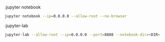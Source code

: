 :jupyter notebook
```bash
jupyter notebook --ip=0.0.0.0 --allow-root --no-browser
```

:jupyter-lab
```bash
jupyter-lab --allow-root --ip=0.0.0.0 --port=8888 --notebook-dir=<DIR>
```
